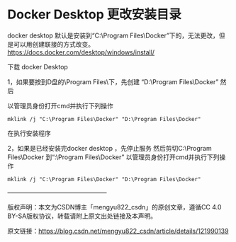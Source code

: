 # Docker Desktop 更改安装目录 #

docker desktop 默认是安装到“C:\Program Files\Docker”下的，无法更改，但是可以用创建联接的方式改变。
https://docs.docker.com/desktop/windows/install/

下载 docker Desktop

1，如果要按到D盘的\Program Files\下，先创建 “D:\Program Files\Docker”
然后

以管理员身份打开cmd并执行下列操作

	mklink /j "C:\Program Files\Docker" "D:\Program Files\Docker"

在执行安装程序

2，如果是已经安装完docker desktop ，先停止服务
然后剪切C:\Program Files\Docker 到“:\Program Files\Docker”
以管理员身份打开cmd并执行下列操作

	mklink /j "C:\Program Files\Docker" "D:\Program Files\Docker"


————————————————

版权声明：本文为CSDN博主「mengyu822_csdn」的原创文章，遵循CC 4.0 BY-SA版权协议，转载请附上原文出处链接及本声明。

原文链接：https://blog.csdn.net/mengyu822_csdn/article/details/121990139